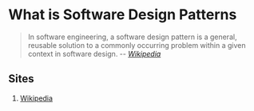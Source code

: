 # What is Software Design Patterns

> In software engineering, a software design pattern is a general,
> reusable solution to a commonly occurring problem within a given context in software design.
> -- *[Wikipedia](https://en.wikipedia.org/wiki/Software_design_pattern)*

## Sites

1. [Wikipedia](https://en.wikipedia.org/wiki/Software_design_pattern)
